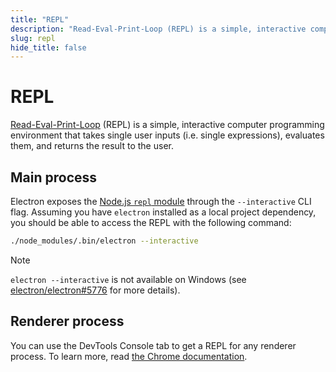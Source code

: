 ```yaml
---
title: "REPL"
description: "Read-Eval-Print-Loop (REPL) is a simple, interactive computer programming environment that takes single user inputs (i.e. single expressions), evaluates them, and returns the result to the user."
slug: repl
hide_title: false
---
```


# REPL

[Read-Eval-Print-Loop](https://en.wikipedia.org/wiki/Read%E2%80%93eval%E2%80%93print_loop) (REPL)
is a simple, interactive computer programming environment that takes single user
inputs (i.e. single expressions), evaluates them, and returns the result to the user.

## Main process

Electron exposes the [Node.js `repl` module](https://nodejs.org/dist/latest/docs/api/repl.html)
through the `--interactive` CLI flag. Assuming you have `electron` installed as a local project
dependency, you should be able to access the REPL with the following command:

  ```sh
  ./node_modules/.bin/electron --interactive
  ```

> [!NOTE]
> `electron --interactive` is not available on Windows
> (see [electron/electron#5776](https://github.com/electron/electron/pull/5776) for more details).

## Renderer process

You can use the DevTools Console tab to get a REPL for any renderer process.
To learn more, read [the Chrome documentation](https://developer.chrome.com/docs/devtools/console/).
